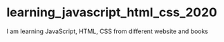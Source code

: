 # learning_javascript_html_css_2020
I am learning JavaScript, HTML, CSS from different website and books
